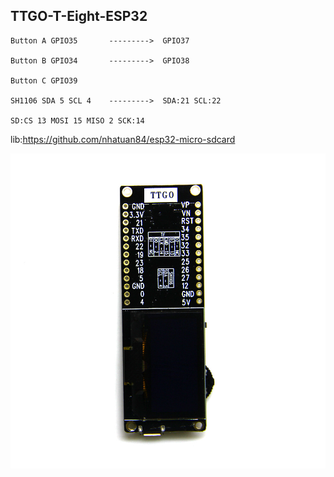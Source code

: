 ## TTGO-T-Eight-ESP32

    Button A GPIO35       --------->  GPIO37

    Button B GPIO34       --------->  GPIO38

    Button C GPIO39       

    SH1106 SDA 5 SCL 4    --------->  SDA:21 SCL:22
    
    SD:CS 13 MOSI 15 MISO 2 SCK:14
    
lib:https://github.com/nhatuan84/esp32-micro-sdcard

![image](https://github.com/LilyGO/TTGO-T-Eight-ESP32/blob/master/3(4).jpg)
